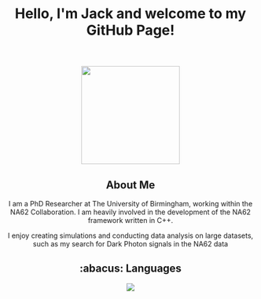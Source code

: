 <header align="center">
    <h1>Hello, I'm Jack and welcome to my GitHub Page!</h1>
</header>

<div align="center">
    <img src="https://media.giphy.com/media/v1.Y2lkPTc5MGI3NjExdHg1Y3dzdWQydjEzMjR6azVmeXh5YzV3YmRpanl0OWthYmM1Y3FqNSZlcD12MV9pbnRlcm5hbF9naWZfYnlfaWQmY3Q9Zw/l3vRgqJIdbRp7Exfa/giphy.gif" width="200" height="200" />
    <h2>About Me</h2>
    <p>I am a PhD Researcher at The University of Birmingham, working within the NA62 Collaboration. I am heavily involved in the development of the NA62 framework written in C++.</p>
    <p>I enjoy creating simulations and conducting data analysis on large datasets, such as my search for Dark Photon signals in the NA62 data</p>
</div>

<div align="center">
    <h2>:abacus: Languages </h2>
    <p align="center">
        <img src="https://skillicons.dev/icons?i=linux,git,py,docker,c,cpp,sqlite,html,css" />
    </p>
</div>

</div>



